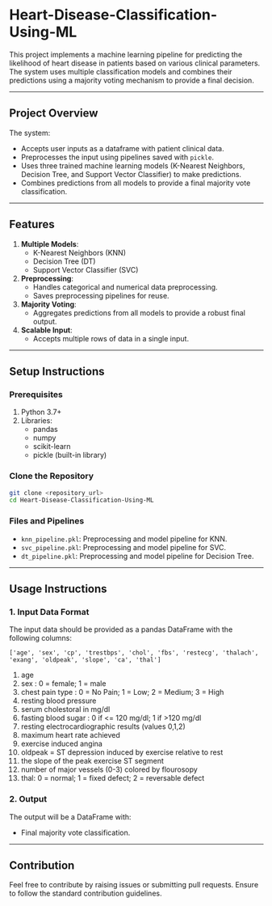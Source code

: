 # Heart-Disease-Classification-Using-ML

This project implements a machine learning pipeline for predicting the likelihood of heart disease in patients based on various clinical parameters. The system uses multiple classification models and combines their predictions using a majority voting mechanism to provide a final decision.

---

## Project Overview
The system:
- Accepts user inputs as a dataframe with patient clinical data.
- Preprocesses the input using pipelines saved with `pickle`.
- Uses three trained machine learning models (K-Nearest Neighbors, Decision Tree, and Support Vector Classifier) to make predictions.
- Combines predictions from all models to provide a final majority vote classification.

---

## Features
1. **Multiple Models**:
   - K-Nearest Neighbors (KNN)
   - Decision Tree (DT)
   - Support Vector Classifier (SVC)
2. **Preprocessing**:
   - Handles categorical and numerical data preprocessing.
   - Saves preprocessing pipelines for reuse.
3. **Majority Voting**:
   - Aggregates predictions from all models to provide a robust final output.
4. **Scalable Input**:
   - Accepts multiple rows of data in a single input.

---

## Setup Instructions

### Prerequisites
1. Python 3.7+
2. Libraries:
   - pandas
   - numpy
   - scikit-learn
   - pickle (built-in library)

### Clone the Repository
```bash
git clone <repository_url>
cd Heart-Disease-Classification-Using-ML
```

### Files and Pipelines
- `knn_pipeline.pkl`: Preprocessing and model pipeline for KNN.
- `svc_pipeline.pkl`: Preprocessing and model pipeline for SVC.
- `dt_pipeline.pkl`: Preprocessing and model pipeline for Decision Tree.

---

## Usage Instructions

### 1. Input Data Format
The input data should be provided as a pandas DataFrame with the following columns:
```plaintext
['age', 'sex', 'cp', 'trestbps', 'chol', 'fbs', 'restecg', 'thalach', 'exang', 'oldpeak', 'slope', 'ca', 'thal']
```
1. age
2. sex : 0 = female; 1 = male
3. chest pain type : 0 = No Pain; 1 = Low; 2 = Medium; 3 = High
4. resting blood pressure
5. serum cholestoral in mg/dl
6. fasting blood sugar : 0 if <= 120 mg/dl; 1 if >120 mg/dl
7. resting electrocardiographic results (values 0,1,2)
8. maximum heart rate achieved
9. exercise induced angina
10. oldpeak = ST depression induced by exercise relative to rest
11. the slope of the peak exercise ST segment
12. number of major vessels (0-3) colored by flourosopy
13. thal: 0 = normal; 1 = fixed defect; 2 = reversable defect

### 2. Output
The output will be a DataFrame with:
- Final majority vote classification.

---

## Contribution
Feel free to contribute by raising issues or submitting pull requests. Ensure to follow the standard contribution guidelines.

